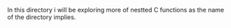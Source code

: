 In this directory i will be exploring more of nestted C functions as the name of the directory implies.
